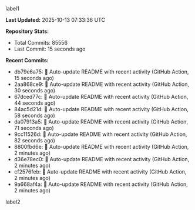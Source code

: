 
label1 
<!-- ACTIVITY_START -->
**Last Updated:** 2025-10-13 07:33:36 UTC

**Repository Stats:**
- Total Commits: 85556
- Last Commit: 15 seconds ago

**Recent Commits:**
- db79e6a75: 🤖 Auto-update README with recent activity (GitHub Action, 15 seconds ago)
- 2aa868ce9: 🤖 Auto-update README with recent activity (GitHub Action, 30 seconds ago)
- 67dced77c: 🤖 Auto-update README with recent activity (GitHub Action, 44 seconds ago)
- 84ac5d21d: 🤖 Auto-update README with recent activity (GitHub Action, 58 seconds ago)
- da07913a5: 🤖 Auto-update README with recent activity (GitHub Action, 71 seconds ago)
- 9cc11526d: 🤖 Auto-update README with recent activity (GitHub Action, 82 seconds ago)
- 8800fbd6e: 🤖 Auto-update README with recent activity (GitHub Action, 2 minutes ago)
- d36e78ec0: 🤖 Auto-update README with recent activity (GitHub Action, 2 minutes ago)
- cf2576feb: 🤖 Auto-update README with recent activity (GitHub Action, 2 minutes ago)
- 9a668af4a: 🤖 Auto-update README with recent activity (GitHub Action, 2 minutes ago)
<!-- ACTIVITY_END -->

label2
